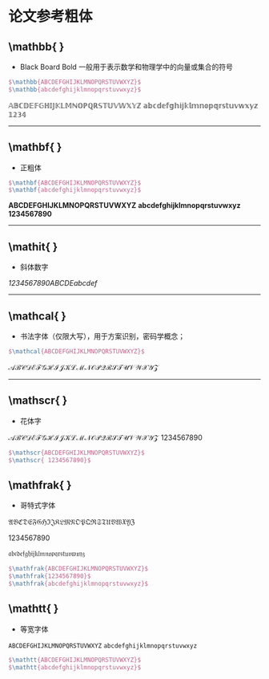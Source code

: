 # 论文参考粗体

## \mathbb{ } 

- Black Board Bold 一般用于表示数学和物理学中的向量或集合的符号

```LaTeX
$\mathbb{ABCDEFGHIJKLMNOPQRSTUVWXYZ}$
$\mathbb{abcdefghijklmnopqrstuvwxyz}$
```

$\mathbb{ABCDEFGHIJKLMNOPQRSTUVWXYZ}$
$\mathbb{abcdefghijklmnopqrstuvwxyz}$
$\mathbb{1234}$

----

## \mathbf{ }

- 正粗体

```LaTeX
$\mathbf{ABCDEFGHIJKLMNOPQRSTUVWXYZ}$
$\mathbf{abcdefghijklmnopqrstuvwxyz}$
```

$\mathbf{ABCDEFGHIJKLMNOPQRSTUVWXYZ}$
$\mathbf{abcdefghijklmnopqrstuvwxyz}$
$\mathbf{1234567890}$

----

## \mathit{ }

- 斜体数字

$\mathit{1234567890 ABCDE abcdef}$


---

## \mathcal{ }

- 书法字体（仅限大写），用于方案识别，密码学概念；


```LaTeX
$\mathcal{ABCDEFGHIJKLMNOPQRSTUVWXYZ}$
```
$\mathcal{ABCDEFGHIJKLMNOPQRSTUVWXYZ}$


----

## \mathscr{ }

- 花体字

$\mathscr{ABCDEFGHIJKLMNOPQRSTUVWXYZ}$
$\mathscr{ 1234567890}$

```LaTeX
$\mathscr{ABCDEFGHIJKLMNOPQRSTUVWXYZ}$
$\mathscr{ 1234567890}$
```

## \mathfrak{ }

- 哥特式字体

$\mathfrak{ABCDEFGHIJKLMNOPQRSTUVWXYZ}$

$\mathfrak{1234567890}$

$\mathfrak{abcdefghijklmnopqrstuvwxyz}$

```LaTeX
$\mathfrak{ABCDEFGHIJKLMNOPQRSTUVWXYZ}$
$\mathfrak{1234567890}$
$\mathfrak{abcdefghijklmnopqrstuvwxyz}$
```


## \mathtt{ }

- 等宽字体

$\mathtt{ABCDEFGHIJKLMNOPQRSTUVWXYZ}$
$\mathtt{abcdefghijklmnopqrstuvwxyz}$

```LaTeX
$\mathtt{ABCDEFGHIJKLMNOPQRSTUVWXYZ}$
$\mathtt{abcdefghijklmnopqrstuvwxyz}$
```
